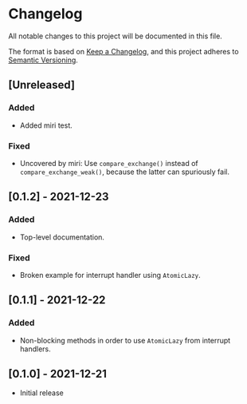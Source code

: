 # Changelog
All notable changes to this project will be documented in this file.

The format is based on [Keep a Changelog](https://keepachangelog.com/en/1.0.0/),
and this project adheres to [Semantic Versioning](https://semver.org/spec/v2.0.0.html).

## [Unreleased]
### Added
- Added miri test.

### Fixed
- Uncovered by miri: Use `compare_exchange()` instead of
  `compare_exchange_weak()`, because the latter can spuriously fail.

## [0.1.2] - 2021-12-23
### Added
- Top-level documentation.

### Fixed
- Broken example for interrupt handler using `AtomicLazy`.

## [0.1.1] - 2021-12-22
### Added
- Non-blocking methods in order to use `AtomicLazy` from interrupt handlers.

## [0.1.0] - 2021-12-21
- Initial release
